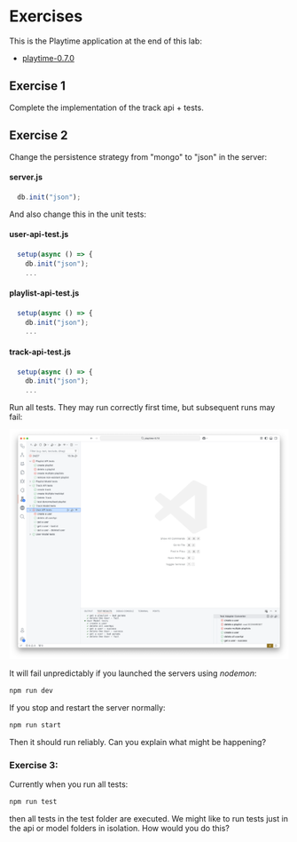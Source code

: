 # Exercises

This is the Playtime application at the end of this lab:

- [playtime-0.7.0](https://github.com/wit-hdip-comp-sci-2023/full-stack-1/tree/main/prj/playtime/playtime-0.7.0)

## Exercise 1

Complete the implementation of the track api + tests.

## Exercise 2

Change the persistence strategy from "mongo" to "json" in the server:

#### server.js

~~~javascript
  db.init("json");
~~~

And also change this in the unit tests:

#### user-api-test.js

~~~javascript
  setup(async () => {
    db.init("json");
    ...
~~~

#### playlist-api-test.js

~~~javascript
  setup(async () => {
    db.init("json");
    ...
~~~

#### track-api-test.js

~~~javascript
  setup(async () => {
    db.init("json");
    ...
~~~

Run all tests. They may run correctly first time, but subsequent runs may fail:

![](img/09.png)

It will fail unpredictably if you launched the servers using *nodemon*:

~~~bash
npm run dev
~~~

If you stop and restart the server normally:

~~~bash
npm run start
~~~

Then it should run reliably. Can you explain what might be happening?

### Exercise 3:

Currently when you run all tests:

~~~bash
npm run test
~~~

then all tests in the test folder are executed. We might like to run tests just in the api or model folders in isolation. How would you do this?
